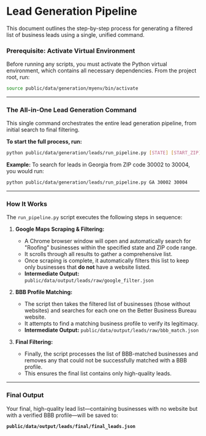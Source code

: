 # Lead Generation Pipeline

This document outlines the step-by-step process for generating a filtered list of business leads using a single, unified command.

### Prerequisite: Activate Virtual Environment

Before running any scripts, you must activate the Python virtual environment, which contains all necessary dependencies. From the project root, run:

```bash
source public/data/generation/myenv/bin/activate
```
---

### The All-in-One Lead Generation Command

This single command orchestrates the entire lead generation pipeline, from initial search to final filtering.

**To start the full process, run:**

```bash
python public/data/generation/leads/run_pipeline.py [STATE] [START_ZIP] [END_ZIP]
```

**Example:**
To search for leads in Georgia from ZIP code 30002 to 30004, you would run:
```bash
python public/data/generation/leads/run_pipeline.py GA 30002 30004
```

---

### How It Works

The `run_pipeline.py` script executes the following steps in sequence:

1.  **Google Maps Scraping & Filtering:**
    *   A Chrome browser window will open and automatically search for "Roofing" businesses within the specified state and ZIP code range.
    *   It scrolls through all results to gather a comprehensive list.
    *   Once scraping is complete, it automatically filters this list to keep only businesses that **do not** have a website listed.
    *   **Intermediate Output:** `public/data/output/leads/raw/google_filter.json`

2.  **BBB Profile Matching:**
    *   The script then takes the filtered list of businesses (those without websites) and searches for each one on the Better Business Bureau website.
    *   It attempts to find a matching business profile to verify its legitimacy.
    *   **Intermediate Output:** `public/data/output/leads/raw/bbb_match.json`

3.  **Final Filtering:**
    *   Finally, the script processes the list of BBB-matched businesses and removes any that could not be successfully matched with a BBB profile.
    *   This ensures the final list contains only high-quality leads.

---

### Final Output

Your final, high-quality lead list—containing businesses with no website but with a verified BBB profile—will be saved to: 

**`public/data/output/leads/final/final_leads.json`** 